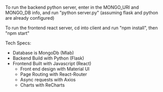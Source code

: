 To run the backend python server, enter in the MONGO_URI and MONGO_DB info, and run "python server.py" (assuming flask and python are already configured)

To run the frontend react server, cd into client and run "npm install", then "npm start"

Tech Specs:

- Database is MongoDb (Mlab)
- Backend Build with Python (Flask)
- Frontend Built with Javascript (React)
  - Front end design with Material UI
  - Page Routing with React-Router
  - Async requests with Axios
  - Charts with ReCharts
